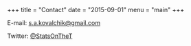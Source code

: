 +++
title = "Contact"
date = "2015-09-01"
menu = "main"
+++

E-mail: <a href="mailto:s.a.kovalchik@gmail.com">s.a.kovalchik@gmail.com</a>
                                  
Twitter: [@StatsOnTheT](@StatsOnTheT)
